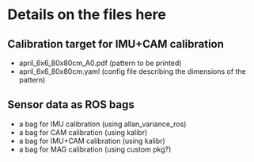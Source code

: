 # Details on the files here

## Calibration target for IMU+CAM calibration
- april_6x6_80x80cm_A0.pdf (pattern to be printed)
- april_6x6_80x80cm.yaml (config file describing the dimensions of the pattern)

## Sensor data as ROS bags

- a bag for IMU calibration (using allan_variance_ros)
- a bag for CAM calibration (using kalibr)
- a bag for IMU+CAM calibration (using kalibr)
- a bag for MAG calibration (using custom pkg?)